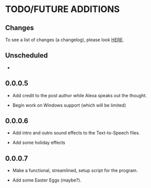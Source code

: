 # TODO/FUTURE ADDITIONS

## Changes

To see a list of changes (a changelog), please look [HERE](_CHANGES.MD).

## Unscheduled

- 

## 0.0.0.5

- Add credit to the post author while Alexa speaks out the thought.

- Begin work on Windows support (which will be limited)

## 0.0.0.6

- Add intro and outro sound effects to the Text-to-Speech files.

- Add some holiday effects

## 0.0.0.7

- Make a functional, streamlined, setup script for the program.

- Add some Easter Eggs (maybe?).
